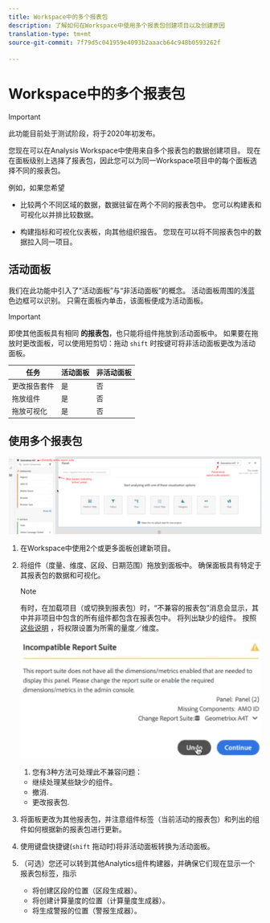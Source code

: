 ```yaml
---
title: Workspace中的多个报表包
description: 了解如何在Workspace中使用多个报表包创建项目以及创建原因
translation-type: tm+mt
source-git-commit: 7f79d5c041959e4093b2aaacb64c948b0593262f

---
```



# Workspace中的多个报表包

>[!IMPORTANT]
>此功能目前处于测试阶段，将于2020年初发布。

您现在可以在Analysis Workspace中使用来自多个报表包的数据创建项目。 现在在面板级别上选择了报表包，因此您可以为同一Workspace项目中的每个面板选择不同的报表包。

例如，如果您希望

* 比较两个不同区域的数据，数据驻留在两个不同的报表包中。 您可以构建表和可视化以并排比较数据。

* 构建指标和可视化仪表板，向其他组织报告。 您现在可以将不同报表包中的数据拉入同一项目。

## 活动面板

我们在此功能中引入了“活动面板”与“非活动面板”的概念。 活动面板周围的浅蓝色边框可以识别。 只需在面板内单击，该面板便成为活动面板。

>[!IMPORTANT]
>即使其他面板具有相同 **的报表包**，也只能将组件拖放到活动面板中。 如果要在拖放时更改面板，可以使用短剪切：拖动 `shift` 时按键可将非活动面板更改为活动面板。

| 任务 | 活动面板 | 非活动面板 |
|---|---|---|
| 更改报告套件 | 是 | 否 |
| 拖放组件 | 是 | 否 |
| 拖放可视化 | 是 | 否 |

## 使用多个报表包

![](assets/mrs-ui.png)

1. 在Workspace中使用2个或更多面板创建新项目。

1. 将组件（度量、维度、区段、日期范围）拖放到面板中。 确保面板具有特定于其报表包的数据和可视化。


   >[!NOTE]
   >有时，在加载项目（或切换到报表包）时，“不兼容的报表包”消息会显示，其中并非项目中包含的所有组件都包含在报表包中。 将列出缺少的组件。 按照 [这些说明](https://helpx.adobe.com/enterprise/using/manage-products-and-profiles.html#createproductprofiles) ，将权限设置为所需的量度／维度。

   ![](assets/incompat-rs.png)

   1. 您有3种方法可处理此不兼容问题：
   * 继续处理某些缺少的组件。
   * 撤消.
   * 更改报表包.

1. 将面板更改为其他报表包，并注意组件标签（当前活动的报表包）和列出的组件如何根据新的报表包进行更新。

1. 使用键盘快捷键(`shift` 拖动时)将非活动面板转换为活动面板。

1. （可选）您还可以转到其他Analytics组件构建器，并确保它们现在显示一个报表包标签，指示

   * 将创建区段的位置（区段生成器）。
   * 将创建计算量度的位置（计算量度生成器）。
   * 将生成警报的位置（警报生成器）。